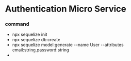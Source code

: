 # Authentication Micro Service

### command

- npx sequelize init
- npx sequelize db:create
- npx sequelize model:generate --name User --attributes email:string,password:string
-

